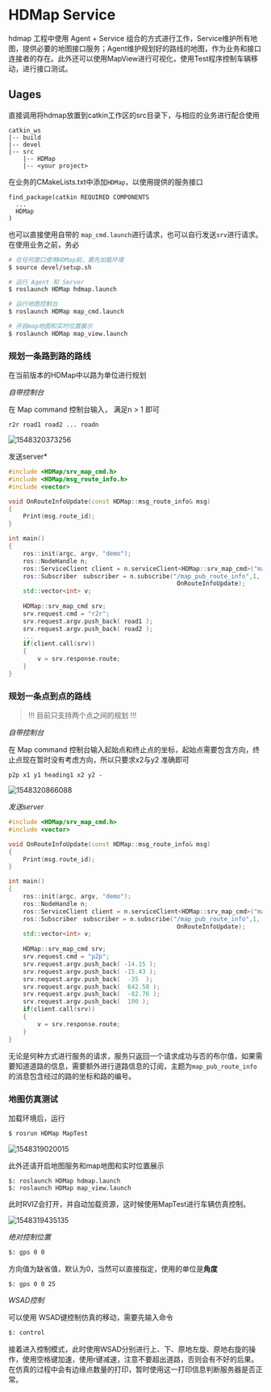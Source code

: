 # HDMap Service

hdmap 工程中使用 Agent + Service 组合的方式进行工作，Service维护所有地图，提供必要的地图接口服务；Agent维护规划好的路线的地图，作为业务和接口连接者的存在。此外还可以使用MapView进行可视化，使用Test程序控制车辆移动，进行接口测试。



## Uages

直接调用将hdmap放置到catkin工作区的src目录下，与相应的业务进行配合使用

```
catkin_ws
|-- build
|-- devel
|-- src
    |-- HDMap
    |-- <your project>
```

在业务的CMakeLists.txt中添加`HDMap`，以使用提供的服务接口

```
find_package(catkin REQUIRED COMPONENTS
  ...
  HDMap
)
```



也可以直接使用自带的 `map_cmd.launch`进行请求，也可以自行发送`srv`进行请求。在使用业务之前，务必

```sh
# 在任何窗口使用HDMap前，需先加载环境
$ source devel/setup.sh

# 运行 Agent 和 Server
$ roslaunch HDMap hdmap.launch

# 运行地图控制台
$ roslaunch HDMap map_cmd.launch

# 开启map地图和实时位置展示
$ roslaunch HDMap map_view.launch
```





### 规划一条路到路的路线

在当前版本的HDMap中以路为单位进行规划



*自带控制台*

在 Map command 控制台输入， 满足n > 1 即可

```
r2r road1 road2 ... roadn
```



![1548320373256](HDMap接口文档/road_by_id.png)



发送server*

```c++
#include <HDMap/srv_map_cmd.h>
#include <HDMap/msg_route_info.h>
#include <vector>

void OnRouteInfoUpdate(const HDMap::msg_route_info& msg)
{
    Print(msg.route_id);
}

int main()
{
    ros::init(argc, argv, "demo");
    ros::NodeHandle n;
    ros::ServiceClient client = n.serviceClient<HDMap::srv_map_cmd>("map_command");
    ros::Subscriber　subscriber = n.subscribe("/map_pub_route_info",1,
                                             　OnRouteInfoUpdate);
    std::vector<int> v;
    
    HDMap::srv_map_cmd srv;
    srv.request.cmd = "r2r";
    srv.request.argv.push_back( road1 );
    srv.request.argv.push_back( road2 );
    ...
    if(client.call(srv))
    {
        v = srv.response.route;
    }
}
```



### 规划一条点到点的路线

> !!! 目前只支持两个点之间的规划 !!!



*自带控制台*

在 Map command 控制台输入起始点和终止点的坐标，起始点需要包含方向，终止点现在暂时没有考虑方向，所以只要求x2与y2 准确即可

```
p2p x1 y1 heading1 x2 y2 -
```



![1548320866088](HDMap接口文档/road_by_pos.png)



*发送server*

```c++
#include <HDMap/srv_map_cmd.h>
#include <vector>

void OnRouteInfoUpdate(const HDMap::msg_route_info& msg)
{
    Print(msg.route_id);
}

int main()
{
    ros::init(argc, argv, "demo");
    ros::NodeHandle n;
    ros::ServiceClient client = n.serviceClient<HDMap::srv_map_cmd>("map_command");
    ros::Subscriber　subscriber = n.subscribe("/map_pub_route_info",1,
                                             　OnRouteInfoUpdate);
    std::vector<int> v;
    
    HDMap::srv_map_cmd srv;
    srv.request.cmd = "p2p";
    srv.request.argv.push_back( -14.15 );
    srv.request.argv.push_back( -15.43 );
    srv.request.argv.push_back(  -35  );
    srv.request.argv.push_back(  642.58 ); 
    srv.request.argv.push_back(  -82.76 );
    srv.request.argv.push_back(  100 );
    if(client.call(srv))
    {
        v = srv.response.route;
    }
}
```



无论是何种方式进行服务的请求，服务只返回一个请求成功与否的布尔值，如果需要知道道路的信息，需要额外进行道路信息的订阅，主题为`map_pub_route_info` 的消息包含经过的路的坐标和路的编号。



### 地图仿真测试

加载环境后，运行

```sh
$ rosrun HDMap MapTest
```



![1548319020015](HDMap接口文档/MapTest01.png)



此外还请开启地图服务和map地图和实时位置展示

```shell
$: roslaunch HDMap hdmap.launch
$: roslaunch HDMap map_view.launch
```

此时RVIZ会打开，并自动加载资源，这时候使用MapTest进行车辆仿真控制。



![1548319435135](HDMap接口文档/MapTest02.png)



*绝对控制位置*

```sh
$: gps 0 0
```

方向值为缺省值，默认为0，当然可以直接指定，使用的单位是**角度**

```
$: gps 0 0 25
```



*WSAD控制*

可以使用 WSAD键控制仿真的移动，需要先输入命令

```sh
$: control
```

接着进入控制模式，此时使用WSAD分别进行上、下、原地左旋、原地右旋的操作，使用空格键加速，使用r键减速，注意不要超出道路，否则会有不好的后果。在仿真的过程中会有边缘点数量的打印，暂时使用这一打印信息判断服务器是否正常。

